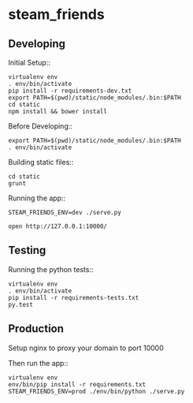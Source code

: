 steam_friends
=============


Developing
----------

Initial Setup::

    virtualenv env
    . env/bin/activate
    pip install -r requirements-dev.txt
    export PATH=$(pwd)/static/node_modules/.bin:$PATH
    cd static
    npm install && bower install

Before Developing::

    export PATH=$(pwd)/static/node_modules/.bin:$PATH
    . env/bin/activate

Building static files::

    cd static
    grunt

Running the app::

    STEAM_FRIENDS_ENV=dev ./serve.py

    open http://127.0.0.1:10000/


Testing
----------

Running the python tests::

    virtualenv env
    . env/bin/activate
    pip install -r requirements-tests.txt
    py.test


Production
----------

Setup nginx to proxy your domain to port 10000

Then run the app::

    virtualenv env
    env/bin/pip install -r requirements.txt
    STEAM_FRIENDS_ENV=prod ./env/bin/python ./serve.py

